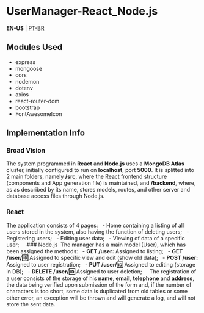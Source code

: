 # UserManager-React_Node.js
**EN-US** | <a href="https://github.com/leoGCoelho/usermanagement-react/edit/master/README.md">PT-BR</a>

## Modules Used
  - express
  - mongoose
  - cors
  - nodemon
  - dotenv
  - axios
  - react-router-dom
  - bootstrap
  - FontAwesomeIcon

## Implementation Info

### Broad Vision
The system programmed in **React** and **Node.js** uses a **MongoDB Atlas** cluster, initially configured to run on **localhost**, port **5000**. It is splitted into 2 main folders, namely **/src**, where the React frontend structure (components and App generation file) is maintained, and **/backend**, where, as as described by its name, stores models, routes, and other server and database access files through Node.js.

### React
The application consists of 4 pages:
  - Home containing a listing of all users stored in the system, also having the function of deleting users;
  - Registering users;
  - Editing user data;
  - Viewing of data of a specific user;
  
 ### Node.js
 The manager has a main model (User), which has been assigned the methods:
  - **GET /user:** Assigned to listing;
  - **GET /user/:id:** Assigned to specific view and edit (show old data);
  - **POST /user:** Assigned to user registration;
  - **PUT /user/:id:** Assigned to editing (storage in DB);
  - **DELETE /user/:id:** Assigned to user deletion;
  
 The registration of a user consists of the storage of his **name**, **email**, **telephone** and **address**, the data being verified upon submission of the form and, if the number of characters is too short, some data is duplicated from old tables or some other error, an exception will be thrown and will generate a log, and will not store the sent data.
